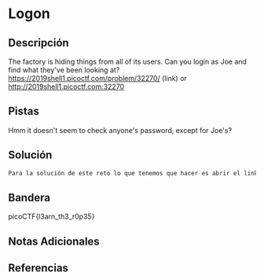 # Logon

## Descripción
The factory is hiding things from all of its users. Can you login as Joe and find what they've been looking at? https://2019shell1.picoctf.com/problem/32270/ (link) or http://2019shell1.picoctf.com:32270
## Pistas
Hmm it doesn't seem to check anyone's password, except for Joe's?
## Solución
```bash
Para la solución de este reto lo que tenemos que hacer es abrir el link que nos proporciona y veremos que para acceder nos pide un usuario y contraseña nos dice que en la pista que intentemos con Joe, pero nos dice que no acepta todas las contraseñas para Joe, por lo que tendremos que acceder con otro nombre y cualquier contraseña. Veremos que hemos accedido pero no muestra ninguna bandera, con click derecho accedemos a View Source Code, ahi veremos un apartado que dice flag, accedemos ahi y hay un apartado que dice cookies y se puuedden ver las cookies que se estan pasando al acceder y vemos que la contraseña se muestra como "False" para el usuario "admin" en el buscador Firefox vamos a un apartado que dice add-ons or themes y descargamos cookie editor, este nos permitira modificar la cookie, vamos a la pagina web y modificamos la cookie dicha y cambiamos el valor de la contraseña a "true" actualiazamos y aparecera la contraseña en pantalla
```
## Bandera
picoCTF{l3arn_th3_r0p35}

## Notas Adicionales 

## Referencias